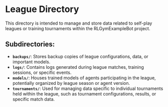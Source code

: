 # League Directory

This directory is intended to manage and store data related to self-play leagues or training tournaments within the RLGymExampleBot project.

## Subdirectories:

*   **`backups/`**: Stores backup copies of league configurations, data, or important models.
*   **`logs/`**: Contains logs generated during league matches, training sessions, or specific events.
*   **`models/`**: Houses trained models of agents participating in the league, potentially organized by league season or agent version.
*   **`tournaments/`**: Used for managing data specific to individual tournaments held within the league, such as tournament configurations, results, or specific match data.

